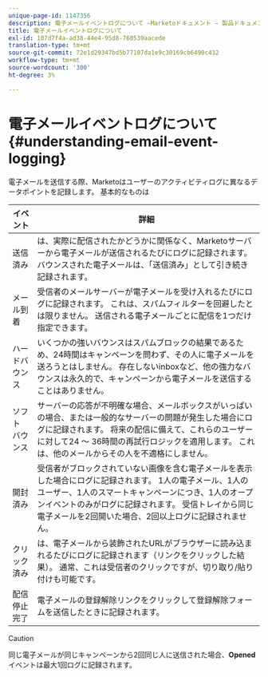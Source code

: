 ```yaml
---
unique-page-id: 1147356
description: 電子メールイベントログについて —Marketoドキュメント — 製品ドキュメント
title: 電子メールイベントログについて
exl-id: 107d7f4a-ad38-44e4-95d8-760539aacede
translation-type: tm+mt
source-git-commit: 72e1d29347bd5b77107da1e9c30169cb6490c432
workflow-type: tm+mt
source-wordcount: '300'
ht-degree: 3%

---
```


# 電子メールイベントログについて{#understanding-email-event-logging}

電子メールを送信する際、Marketoはユーザーのアクティビティログに異なるデータポイントを記録します。 基本的なものは

| イベント | 詳細 |
|---|---|
| 送信済み | は、実際に配信されたかどうかに関係なく、Marketoサーバーから電子メールが送信されるたびにログに記録されます。 バウンスされた電子メールは、「送信済み」として引き続き記録されます。 |
| メール到着 | 受信者のメールサーバーが電子メールを受け入れるたびにログに記録されます。 これは、スパムフィルターを回避したとは限りません。 送信される電子メールごとに配信を1つだけ指定できます。 |
| ハードバウンス | いくつかの強いバウンスはスパムブロックの結果であるため、24時間はキャンペーンを問わず、その人に電子メールを送ろうとはしません。 存在しないinboxなど、他の強力なバウンスは永久的で、キャンペーンから電子メールを送信することはありません。 |
| ソフト バウンス | サーバーの応答が不明確な場合、メールボックスがいっぱいの場合、または一般的なサーバーの問題が発生した場合にログに記録されます。 将来の配信に備えて、これらのユーザーに対して24 ～ 36時間の再試行ロジックを適用します。 これは、他のメールからその人を不適格にしません。 |
| 開封済み | 受信者がブロックされていない画像を含む電子メールを表示した場合にログに記録されます。 1人の電子メール、1人のユーザー、1人のスマートキャンペーンにつき、1人のオープンイベントのみがログに記録されます。 受信トレイから同じ電子メールを2回開いた場合、2回以上ログに記録されません。 |
| クリック済み | は、電子メールから装飾されたURLがブラウザーに読み込まれるたびにログに記録されます（リンクをクリックした結果）。 通常、これは受信者のクリックですが、切り取り/貼り付けも可能です。 |
| 配信停止完了 | 電子メールの登録解除リンクをクリックして登録解除フォームを送信したときに記録されます。 |

>[!CAUTION]
>
>同じ電子メールが同じキャンペーンから2回同じ人に送信された場合、**Opened**&#x200B;イベントは最大1回ログに記録されます。
